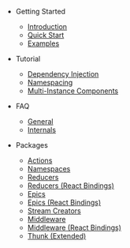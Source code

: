 - Getting Started

  - [Introduction](/)
  - [Quick Start](/getting-started/quick-start)
  - [Examples](/getting-started/examples)

- Tutorial

  - [Dependency Injection](/tutorial/01-dependency-injection)
  - [Namespacing](/tutorial/02-namespacing)
  - [Multi-Instance Components](/tutorial/03-multi-instance-components)

- FAQ

  - [General](/faq/general 'FAQ: General - Redux Tools')
  - [Internals](/faq/internals 'FAQ: Internals - Redux Tools')

- Packages

  - [Actions](/packages/actions)
  - [Namespaces](/packages/namespaces)
  - [Reducers](/packages/reducers)
  - [Reducers (React Bindings)](/packages/reducers-react)
  - [Epics](/packages/epics)
  - [Epics (React Bindings)](/packages/epics-react)
  - [Stream Creators](/packages/stream-creators)
  - [Middleware](/packages/middleware)
  - [Middleware (React Bindings)](/packages/middleware-react)
  - [Thunk (Extended)](/packages/thunk)
